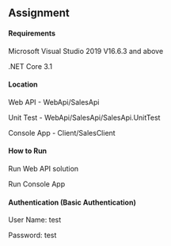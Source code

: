 ## Assignment

#### Requirements

Microsoft Visual Studio 2019 V16.6.3 and above

.NET Core 3.1

#### Location

Web API - WebApi/SalesApi

Unit Test - WebApi/SalesApi/SalesApi.UnitTest

Console App - Client/SalesClient


#### How to Run

Run Web API solution

Run Console App

#### Authentication (Basic Authentication)

User Name: test

Password: test




